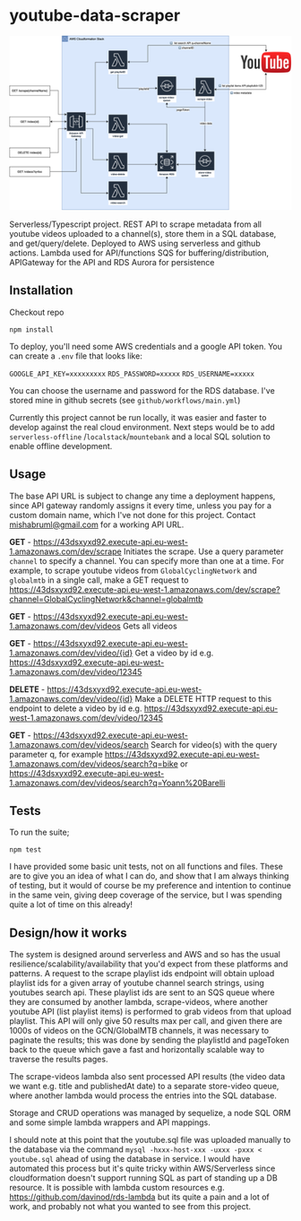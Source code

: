 # youtube-data-scraper

![youtube-data-scraper system diagram](/images/youtube-data-scraper.png)

Serverless/Typescript project. REST API to scrape metadata from all youtube videos uploaded to a channel(s), store them in a SQL database, and get/query/delete. Deployed to AWS using serverless and github actions. Lambda used for API/functions SQS for buffering/distribution, APIGateway for the API and RDS Aurora for persistence

 ## Installation

Checkout repo

    npm install 

To deploy, you'll need some AWS credentials and a google API token. You can create a `.env` file that looks like: 

`GOOGLE_API_KEY=xxxxxxxxx`
`RDS_PASSWORD=xxxxx`
`RDS_USERNAME=xxxxx`

You can choose the username and password for the RDS database. I've stored mine in github secrets (see `github/workflows/main.yml`)

Currently this project cannot be run locally, it was easier and faster to develop against the real cloud environment. Next steps would be to add `serverless-offline` /`localstack`/`mountebank` and a local SQL solution to enable offline development.

## Usage

The base API URL is subject to change any time a deployment happens, since API gateway randomly assigns it every time, unless you pay for a custom domain name, which I've not done for this project. Contact mishabruml@gmail.com for a working API URL.

  **GET** - https://43dsxyxd92.execute-api.eu-west-1.amazonaws.com/dev/scrape
Initiates the scrape. Use a query parameter `channel` to specify a channel. You can specify more than one at a time. For example, to scrape youtube videos from `GlobalCyclingNetwork` and `globalmtb` in a single call, make a GET request to https://43dsxyxd92.execute-api.eu-west-1.amazonaws.com/dev/scrape?channel=GlobalCyclingNetwork&channel=globalmtb

  **GET** - https://43dsxyxd92.execute-api.eu-west-1.amazonaws.com/dev/videos
  Gets all videos
  
  **GET** - https://43dsxyxd92.execute-api.eu-west-1.amazonaws.com/dev/video/{id}
  Get a video by id e.g. https://43dsxyxd92.execute-api.eu-west-1.amazonaws.com/dev/video/12345
  
  **DELETE** - https://43dsxyxd92.execute-api.eu-west-1.amazonaws.com/dev/video/{id}
Make a DELETE HTTP request to this endpoint to delete a video by id e.g. https://43dsxyxd92.execute-api.eu-west-1.amazonaws.com/dev/video/12345

  **GET** - https://43dsxyxd92.execute-api.eu-west-1.amazonaws.com/dev/videos/search
Search for video(s) with the query parameter q, for example
https://43dsxyxd92.execute-api.eu-west-1.amazonaws.com/dev/videos/search?q=bike 
or
https://43dsxyxd92.execute-api.eu-west-1.amazonaws.com/dev/videos/search?q=Yoann%20Barelli

## Tests
To run the suite;

    npm test
    
I have provided some basic unit tests, not on all functions and files. These are to give you an idea of what I can do, and show that I am always thinking of testing, but it would of course be my preference and intention to continue in the same vein, giving deep coverage of the service, but I was spending quite a lot of time on this already! 

## Design/how it works

The system is designed around serverless and AWS and so has the usual resilience/scalability/availability that you'd expect from these platforms and patterns. A request to the scrape playlist ids endpoint will obtain upload playlist ids for a given array of youtube channel search strings, using youtubes search api. These playlist ids are sent to an SQS queue where they are consumed by another lambda, scrape-videos, where another youtube API (list playlist items) is performed to grab videos from that upload playlist. This API will only give 50 results max per call, and given there are 1000s of videos on the GCN/GlobalMTB channels, it was necessary to paginate the results; this was done by sending the playlistId and pageToken back to the queue which gave a fast and horizontally scalable way to traverse the results pages.

The scrape-videos lambda also sent processed API results (the video data we want e.g. title and publishedAt date) to a separate store-video queue, where another lambda would process the entries into the SQL database.

Storage and CRUD operations was managed by sequelize, a node SQL ORM and some simple lambda wrappers and API mappings.

I should note at this point that the youtube.sql file was uploaded manually to the database via the command `mysql -hxxx-host-xxx -uxxx -pxxx < youtube.sql` ahead of using the database in service. I would have automated this process but it's quite tricky within AWS/Serverless since cloudformation doesn't support running SQL as part of standing up a DB resource. It is possible with lambda custom resources e.g. https://github.com/davinod/rds-lambda but its quite a pain and a lot of work, and probably not what you wanted to see from this project.

